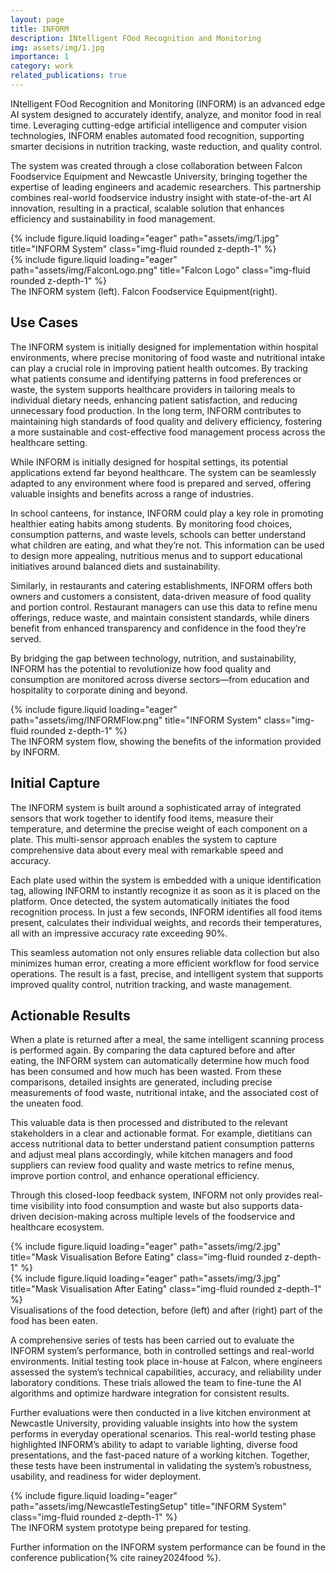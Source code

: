 ```yaml
---
layout: page
title: INFORM
description: INtelligent FOod Recognition and Monitoring
img: assets/img/1.jpg
importance: 1
category: work
related_publications: true
---
```


INtelligent FOod Recognition and Monitoring (INFORM) is an advanced edge AI system designed to accurately identify, analyze, and monitor food in real time. Leveraging cutting-edge artificial intelligence and computer vision technologies, INFORM enables automated food recognition, supporting smarter decisions in nutrition tracking, waste reduction, and quality control.

The system was created through a close collaboration between Falcon Foodservice Equipment and Newcastle University, bringing together the expertise of leading engineers and academic researchers. This partnership combines real-world foodservice industry insight with state-of-the-art AI innovation, resulting in a practical, scalable solution that enhances efficiency and sustainability in food management.


<div class="row">
    <div class="col-sm mt-3 mt-md-0">
        {% include figure.liquid loading="eager" path="assets/img/1.jpg" title="INFORM System" class="img-fluid rounded z-depth-1" %}
    </div>
    <div class="col-sm mt-3 mt-md-0">
        {% include figure.liquid loading="eager" path="assets/img/FalconLogo.png" title="Falcon Logo" class="img-fluid rounded z-depth-1" %}
    </div>

</div>
<div class="caption">
The INFORM system (left). Falcon Foodservice Equipment(right).
</div>

## Use Cases

The INFORM system is initially designed for implementation within hospital environments, where precise monitoring of food waste and nutritional intake can play a crucial role in improving patient health outcomes. By tracking what patients consume and identifying patterns in food preferences or waste, the system supports healthcare providers in tailoring meals to individual dietary needs, enhancing patient satisfaction, and reducing unnecessary food production. In the long term, INFORM contributes to maintaining high standards of food quality and delivery efficiency, fostering a more sustainable and cost-effective food management process across the healthcare setting.

While INFORM is initially designed for hospital settings, its potential applications extend far beyond healthcare. The system can be seamlessly adapted to any environment where food is prepared and served, offering valuable insights and benefits across a range of industries.

In school canteens, for instance, INFORM could play a key role in promoting healthier eating habits among students. By monitoring food choices, consumption patterns, and waste levels, schools can better understand what children are eating, and what they’re not. This information can be used to design more appealing, nutritious menus and to support educational initiatives around balanced diets and sustainability.

Similarly, in restaurants and catering establishments, INFORM offers both owners and customers a consistent, data-driven measure of food quality and portion control. Restaurant managers can use this data to refine menu offerings, reduce waste, and maintain consistent standards, while diners benefit from enhanced transparency and confidence in the food they’re served.

By bridging the gap between technology, nutrition, and sustainability, INFORM has the potential to revolutionize how food quality and consumption are monitored across diverse sectors—from education and hospitality to corporate dining and beyond.

<div class="row">
    <div class="col-sm mt-3 mt-md-0">
        {% include figure.liquid loading="eager" path="assets/img/INFORMFlow.png" title="INFORM System" class="img-fluid rounded z-depth-1" %}
    </div>
</div>
<div class="caption">
The INFORM system flow, showing the benefits of the information provided by INFORM. 
</div>


## Initial Capture

The INFORM system is built around a sophisticated array of integrated sensors that work together to identify food items, measure their temperature, and determine the precise weight of each component on a plate. This multi-sensor approach enables the system to capture comprehensive data about every meal with remarkable speed and accuracy.

Each plate used within the system is embedded with a unique identification tag, allowing INFORM to instantly recognize it as soon as it is placed on the platform. Once detected, the system automatically initiates the food recognition process. In just a few seconds, INFORM identifies all food items present, calculates their individual weights, and records their temperatures, all with an impressive accuracy rate exceeding 90%.

This seamless automation not only ensures reliable data collection but also minimizes human error, creating a more efficient workflow for food service operations. The result is a fast, precise, and intelligent system that supports improved quality control, nutrition tracking, and waste management.


## Actionable Results

When a plate is returned after a meal, the same intelligent scanning process is performed again. By comparing the data captured before and after eating, the INFORM system can automatically determine how much food has been consumed and how much has been wasted. From these comparisons, detailed insights are generated, including precise measurements of food waste, nutritional intake, and the associated cost of the uneaten food.

This valuable data is then processed and distributed to the relevant stakeholders in a clear and actionable format. For example, dietitians can access nutritional data to better understand patient consumption patterns and adjust meal plans accordingly, while kitchen managers and food suppliers can review food quality and waste metrics to refine menus, improve portion control, and enhance operational efficiency.

Through this closed-loop feedback system, INFORM not only provides real-time visibility into food consumption and waste but also supports data-driven decision-making across multiple levels of the foodservice and healthcare ecosystem.

<div class="row">
    <div class="col-sm mt-3 mt-md-0">
        {% include figure.liquid loading="eager" path="assets/img/2.jpg" title="Mask Visualisation Before Eating" class="img-fluid rounded z-depth-1" %}
    </div>
    <div class="col-sm mt-3 mt-md-0">
        {% include figure.liquid loading="eager" path="assets/img/3.jpg" title="Mask Visualisation After Eating" class="img-fluid rounded z-depth-1" %}
    </div>
</div>
<div class="caption">
    Visualisations of the food detection, before (left) and after (right) part of the food has been eaten.
</div>


A comprehensive series of tests has been carried out to evaluate the INFORM system’s performance, both in controlled settings and real-world environments. Initial testing took place in-house at Falcon, where engineers assessed the system’s technical capabilities, accuracy, and reliability under laboratory conditions. These trials allowed the team to fine-tune the AI algorithms and optimize hardware integration for consistent results.

Further evaluations were then conducted in a live kitchen environment at Newcastle University, providing valuable insights into how the system performs in everyday operational scenarios. This real-world testing phase highlighted INFORM’s ability to adapt to variable lighting, diverse food presentations, and the fast-paced nature of a working kitchen. Together, these tests have been instrumental in validating the system’s robustness, usability, and readiness for wider deployment.

<div class="row">
    <div class="col-sm mt-3 mt-md-0">
        {% include figure.liquid loading="eager" path="assets/img/NewcastleTestingSetup" title="INFORM System" class="img-fluid rounded z-depth-1" %}
    </div>
</div>
<div class="caption">
The INFORM system prototype being prepared for testing.
</div>


Further information on the INFORM system performance can be found in the conference publication{% cite rainey2024food %}.
